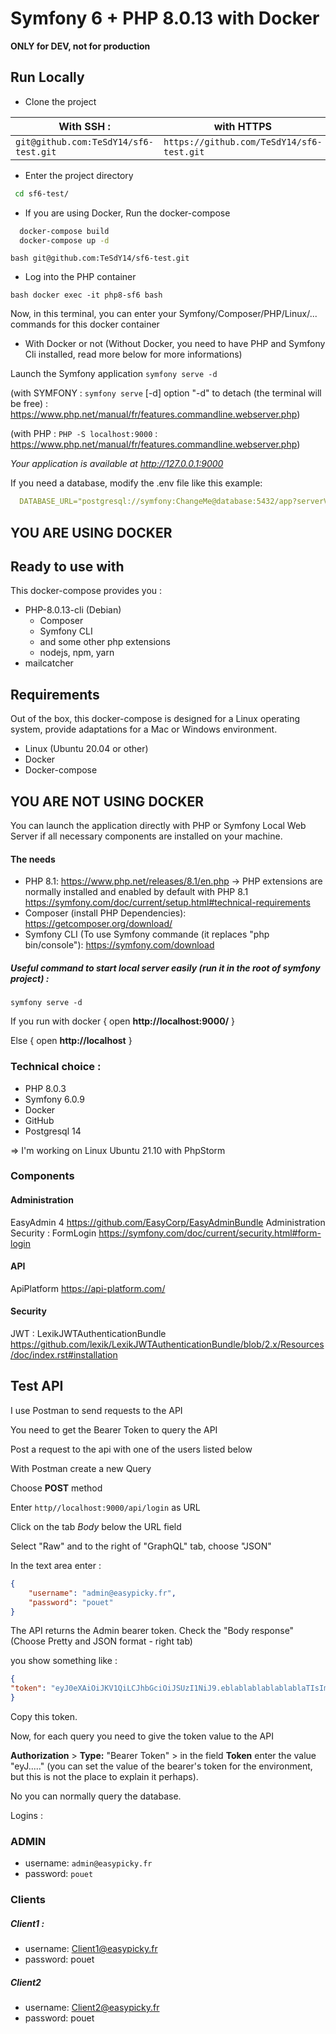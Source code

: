 
# Symfony 6 + PHP 8.0.13 with Docker

**ONLY for DEV, not for production**
## Run Locally
- Clone the project

| With SSH :                            | with HTTPS                                 |
|---------------------------------------|--------------------------------------------|
| `git@github.com:TeSdY14/sf6-test.git` | `https://github.com/TeSdY14/sf6-test.git`  |

- Enter the project directory
```bash
 cd sf6-test/
```

- If you are using Docker, Run the docker-compose
```bash
  docker-compose build
  docker-compose up -d
```
```bash git@github.com:TeSdY14/sf6-test.git ```

- Log into the PHP container

```bash docker exec -it php8-sf6 bash ```

Now, in this terminal, you can enter your Symfony/Composer/PHP/Linux/... commands for this docker container

- With Docker or not (Without Docker, you need to have PHP and Symfony Cli installed, read more below for more informations) 

Launch the Symfony application ``` symfony serve -d ```

(with SYMFONY : `symfony serve` [-d] option "-d" to detach (the terminal will be free) : https://www.php.net/manual/fr/features.commandline.webserver.php)

(with PHP : `PHP -S localhost:9000` : https://www.php.net/manual/fr/features.commandline.webserver.php)

*Your application is available at http://127.0.0.1:9000*

If you need a database, modify the .env file like this example:
```yaml
  DATABASE_URL="postgresql://symfony:ChangeMe@database:5432/app?serverVersion=13&charset=utf8"
```

## YOU ARE USING DOCKER ##
## Ready to use with
This docker-compose provides you :
- PHP-8.0.13-cli (Debian)
    - Composer
    - Symfony CLI
    - and some other php extensions
    - nodejs, npm, yarn
- mailcatcher


## Requirements
Out of the box, this docker-compose is designed for a Linux operating system, provide adaptations for a Mac or Windows environment.
- Linux (Ubuntu 20.04 or other)
- Docker
- Docker-compose

## YOU ARE NOT USING DOCKER ##
You can launch the application directly with PHP or Symfony Local Web Server if all necessary components are installed on your machine.
#### The needs 
- PHP 8.1: https://www.php.net/releases/8.1/en.php -> PHP extensions are normally installed and enabled by default 
with PHP 8.1
https://symfony.com/doc/current/setup.html#technical-requirements
- Composer (install PHP Dependencies): https://getcomposer.org/download/
- Symfony CLI (To use Symfony commande (it replaces "php bin/console"): https://symfony.com/download

##### Useful command to start local server easily (run it in the root of symfony project) :
``` symfony serve -d ```

If you run with docker { open **http://localhost:9000/** }

Else { open **http://localhost** }


### Technical choice : 
- PHP 8.0.3 
- Symfony 6.0.9
- Docker
- GitHub 
- Postgresql 14

=> I'm working on Linux Ubuntu 21.10 with PhpStorm

### Components 
#### Administration 
EasyAdmin 4
https://github.com/EasyCorp/EasyAdminBundle
Administration Security : FormLogin https://symfony.com/doc/current/security.html#form-login 

#### API 
ApiPlatform
https://api-platform.com/

#### Security
JWT : LexikJWTAuthenticationBundle
https://github.com/lexik/LexikJWTAuthenticationBundle/blob/2.x/Resources/doc/index.rst#installation


## Test API 
I use Postman to send requests to the API 

You need to get the Bearer Token to query the API

Post a request to the api with one of the users listed below

With Postman create a new Query 

Choose **POST** method 

Enter `http//localhost:9000/api/login` as URL 

Click on the tab *Body* below the URL field

Select "Raw" and to the right of "GraphQL" tab, choose "JSON" 

In the text area enter : 
```JSON
{
    "username": "admin@easypicky.fr",
    "password": "pouet"
}
```
The API returns the Admin bearer token.
Check the "Body response" (Choose Pretty and JSON format - right tab) 

you show something like :
```json 
{
"token": "eyJ0eXAiOiJKV1QiLCJhbGciOiJSUzI1NiJ9.eblablablablablablaTIsImV4cCI6MTY1NjUzNDc5Miwicm9sZXMiOlsipouetJTiIsIlJPTEVfVVNFUiJdLCJ1c2VybmFtZSI6ImFkbWluQGVhc3lwaWNreS5mciJ9. ee1jKniQsOcFblablablablablablablaSxKbl8A0TDcS9uoXrJ5KjWAnIbI49eMNUybCuIzfnfKgUzCSJGJTkM_0sY0RPJmWcDTsfFnglDz4hTgt6WJbAci3_VDbnP4iSMCShT2xsFdwYHGuPGizE1OLOwHqJEHlE98Gqid6IzqgzMaAMNHslmSghG_jEmxOC7xGHy4sAjbWmOqrZiKfxRbRDnZMh8HVPTlBWVj3Hspuoqekrb_1Lgq5NrG_kIXFa8Oxkz5a5IqjJB_qTJ_gQHZWamrFOmeL-sLnfZUR4pislgu7rJ0OOHkAOEctfghCsxVV5Pqw"
}
```

Copy this token. 

Now, for each query you need to give the token value to the API

**Authorization** > **Type:** "Bearer Token" > in the field **Token** enter the value "eyJ....."
(you can set the value of the bearer's token for the environment, but this is not the place to explain it perhaps).

No you can normally query the database.

Logins :
### ADMIN 
- username: `admin@easypicky.fr`
- password: `pouet` 

### Clients 
##### Client1 : 
- username: Client1@easypicky.fr
- password: pouet
##### Client2
- username: Client2@easypicky.fr
- password: pouet
